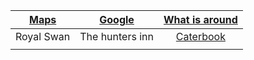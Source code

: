 | <a href="https://www.google.com/maps/@50.7882414,-1.0715136,14z?entry=ttu)" target="_blank">Maps</a>| <a href="https://www.google.com" target="_blank">Google</a> | <a href="https://www.google.com" target="_blank">What is around</a> |
| :------: | :------: | :------: |
| Royal Swan| The hunters inn   | <a href="https://Google.com" target="_blank">Caterbook</a>   |
|    |   |  |
